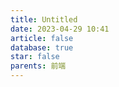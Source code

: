 ```yaml
---
title: Untitled
date: 2023-04-29 10:41
article: false
database: true
star: false
parents: 前端
---
```

